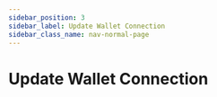 ```yaml
---
sidebar_position: 3
sidebar_label: Update Wallet Connection
sidebar_class_name: nav-normal-page
---
```


# Update Wallet Connection
